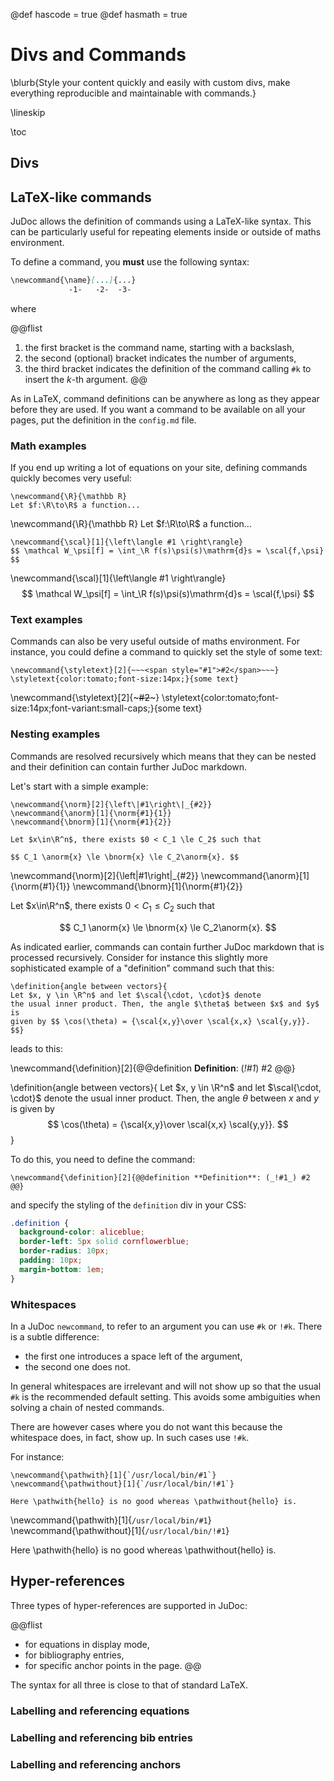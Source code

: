 @def hascode = true
@def hasmath = true

# Divs and Commands

\blurb{Style your content quickly and easily with custom divs, make everything reproducible and maintainable with commands.}

\lineskip

\toc

## Divs

## LaTeX-like commands

JuDoc allows the definition of commands using a LaTeX-like syntax.
This can be particularly useful for repeating elements inside or outside of maths environment.

To define a command, you **must** use the following syntax:

```markdown
\newcommand{\name}[...]{...}
             -1-   -2-  -3-
```

where

@@flist
1. the first bracket is the command name, starting with a backslash,
1. the second (optional) bracket indicates the number of arguments,
1. the third bracket indicates the definition of the command calling `#k` to insert the $k$-th argument.
@@

As in LaTeX, command definitions can be anywhere as long as they appear before they are used.
If you want a command to be available on all your pages, put the definition in the `config.md` file.

### Math examples

If you end up writing a lot of equations on your site, defining commands quickly becomes very useful:

```plaintext
\newcommand{\R}{\mathbb R}
Let $f:\R\to\R$ a function...
```

\newcommand{\R}{\mathbb R}
Let $f:\R\to\R$ a function...

```plaintext
\newcommand{\scal}[1]{\left\langle #1 \right\rangle}
$$ \mathcal W_\psi[f] = \int_\R f(s)\psi(s)\mathrm{d}s = \scal{f,\psi} $$
```

\newcommand{\scal}[1]{\left\langle #1 \right\rangle}
$$ \mathcal W_\psi[f] = \int_\R f(s)\psi(s)\mathrm{d}s = \scal{f,\psi} $$

### Text examples

Commands can also be very useful outside of maths environment.
For instance, you could define a command to quickly set the style of some text:

```plaintext
\newcommand{\styletext}[2]{~~~<span style="#1">#2</span>~~~}
\styletext{color:tomato;font-size:14px;}{some text}
```
\newcommand{\styletext}[2]{~~~<span style="#1">#2</span>~~~}
\styletext{color:tomato;font-size:14px;font-variant:small-caps;}{some text}

### Nesting examples

Commands are resolved recursively which means that they can be nested and their definition can contain further JuDoc markdown.

Let's start with a simple example:

```plaintext
\newcommand{\norm}[2]{\left\|#1\right\|_{#2}}
\newcommand{\anorm}[1]{\norm{#1}{1}}
\newcommand{\bnorm}[1]{\norm{#1}{2}}

Let $x\in\R^n$, there exists $0 < C_1 \le C_2$ such that

$$ C_1 \anorm{x} \le \bnorm{x} \le C_2\anorm{x}. $$
```

\newcommand{\norm}[2]{\left\|#1\right\|_{#2}} <!--_-->
\newcommand{\anorm}[1]{\norm{#1}{1}}
\newcommand{\bnorm}[1]{\norm{#1}{2}}

Let $x\in\R^n$, there exists $0 < C_1 \le C_2$ such that

$$ C_1 \anorm{x} \le \bnorm{x} \le C_2\anorm{x}. $$

As indicated earlier, commands can contain further JuDoc markdown that is processed recursively.
Consider for instance this slightly more sophisticated example of a "definition" command such that this:

```plaintext
\definition{angle between vectors}{
Let $x, y \in \R^n$ and let $\scal{\cdot, \cdot}$ denote
the usual inner product. Then, the angle $\theta$ between $x$ and $y$ is
given by $$ \cos(\theta) = {\scal{x,y}\over \scal{x,x} \scal{y,y}}. $$}
```

leads to this:

\newcommand{\definition}[2]{@@definition **Definition**: (_!#1_) #2 @@}

\definition{angle between vectors}{
Let $x, y \in \R^n$ and let $\scal{\cdot, \cdot}$ denote
the usual inner product. Then, the angle $\theta$ between $x$ and $y$ is
given by $$ \cos(\theta) = {\scal{x,y}\over \scal{x,x} \scal{y,y}}. $$}

To do this, you need to define the command:

```plaintext
\newcommand{\definition}[2]{@@definition **Definition**: (_!#1_) #2 @@}
```

and specify the styling of the `definition` div in your CSS:

```css
.definition {
  background-color: aliceblue;
  border-left: 5px solid cornflowerblue;
  border-radius: 10px;
  padding: 10px;
  margin-bottom: 1em;
}
```

### Whitespaces

In a JuDoc `newcommand`, to refer to an argument you can use `#k` or `!#k`.
There is a subtle difference:

- the first one introduces a space left of the argument,
- the second one does not.

In general whitespaces are irrelevant and will not show up so that the usual `#k` is the recommended default setting.
This avoids some ambiguities when solving a chain of nested commands.

There are however cases where you do not want this because the whitespace does, in fact, show up.
In such cases use `!#k`.

For instance:

```plaintext
\newcommand{\pathwith}[1]{`/usr/local/bin/#1`}
\newcommand{\pathwithout}[1]{`/usr/local/bin/!#1`}

Here \pathwith{hello} is no good whereas \pathwithout{hello} is.
```

\newcommand{\pathwith}[1]{`/usr/local/bin/#1`}
\newcommand{\pathwithout}[1]{`/usr/local/bin/!#1`}

Here \pathwith{hello} is no good whereas \pathwithout{hello} is.

## Hyper-references

Three types of hyper-references are supported in JuDoc:

@@flist
* for equations in display mode,
* for bibliography entries,
* for specific anchor points in the page.
@@

The syntax for all three is close to that of standard LaTeX.

### Labelling and referencing equations



### Labelling and referencing bib entries

### Labelling and referencing anchors

